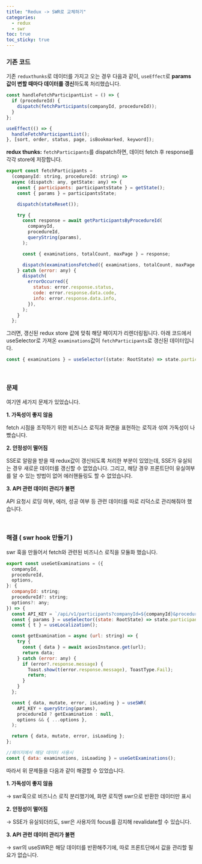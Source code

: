 ```yaml
---
title: "Redux -> SWR로 교체하기"
categories:
  - redux
  - swr
toc: true
toc_sticky: true
---
```


### 기존 코드

기존 `reduxthunks`로 데이터를 가지고 오는 경우 다음과 같이, `useEffect`로 **params값이 변할 때마다 데이터를 갱신**하도록 처리했습니다.

```jsx
const handleFetchParticipantList = () => {
  if (procedureId) {
    dispatch(fetchParticipants(companyId, procedureId));
  }
};

useEffect(() => {
  handleFetchParticipantList();
}, [sort, order, status, page, isBookmarked, keyword]);
```

**redux thunks:** `fetchParticipants`를 dispatch하면, 데이터 fetch 후 response를 각각 store에 저장합니다.

```jsx
export const fetchParticipants =
  (companyId: string, procedureId: string) =>
  async (dispatch: any, getState: any) => {
    const { participants: participantsState } = getState();
    const { params } = participantsState;

    dispatch(stateReset());

    try {
      const response = await getParticipantsByProcedureId(
        companyId,
        procedureId,
        queryString(params),
      );

      const { examinations, totalCount, maxPage } = response;

      dispatch(examinationsFetched({ examinations, totalCount, maxPage }));
    } catch (error: any) {
      dispatch(
        errorOccurred({
          status: error.response.status,
          code: error.response.data.code,
          info: error.response.data.info,
        }),
      );
    }
  };
```

그러면, 갱신된 redux store 값에 맞춰 해당 페이지가 리렌더링됩니다. 아래 코드에서 useSelector로 가져온 `examinations`값이 `fetchParticipants`로 갱신된 데이터입니다.

```jsx
const { examinations } = useSelector((state: RootState) => state.participants);
```

<br/>

### 문제

여기엔 세가지 문제가 있었습니다.

**1. 가독성이 좋지 않음**

fetch 시점을 조작하기 위한 비즈니스 로직과 화면을 표현하는 로직과 섞여 가독성이 나빴습니다.

**2. 안정성이 떨어짐**

SSE로 알람을 받을 때 redux값이 갱신되도록 처리한 부분이 있었는데, SSE가 유실되는 경우 새로운 데이터를 갱신할 수 없었습니다. 그리고, 해당 경우 프론트단이 유실여부를 알 수 있는 방법이 없어 에러핸들링도 할 수 없었습니다.

**3. API 관련 데이터 관리가 불편**

API 요청시 로딩 여부, 에러, 성공 여부 등 관련 데이터를 따로 리덕스로 관리해줘야 했습니다.

<br/>

### 해결 ( swr hook 만들기 )

swr 훅을 만들어서 fetch와 관련된 비즈니스 로직을 모듈화 했습니다.

```jsx
export const useGetExaminations = ({
  companyId,
  procedureId,
  options,
}: {
  companyId: string;
  procedureId?: string;
  options?: any;
}) => {
  const API_KEY = `/api/v1/participants?companyId=${companyId}&procedureId=${procedureId}`;
  const { params } = useSelector((state: RootState) => state.participants);
  const { t } = useLocalization();

  const getExamination = async (url: string) => {
    try {
      const { data } = await axiosInstance.get(url);
      return data;
    } catch (error: any) {
      if (error?.response.message) {
        Toast.show(t(error.response.message), ToastType.Fail);
        return;
      }
    }
  };

  const { data, mutate, error, isLoading } = useSWR(
    API_KEY + queryString(params),
    procedureId ? getExamination : null,
    options && { ...options },
  );

  return { data, mutate, error, isLoading };
};
```

```jsx
//페이지에서 해당 데이터 사용시
const { data: examinations, isLoading } = useGetExaminations();
```

따라서 위 문제들을 다음과 같이 해결할 수 있었습니다.

**1. 가독성이 좋지 않음**

-> swr훅으로 비즈니스 로직 분리했기에, 화면 로직엔 swr으로 반환한 데이터만 표시

**2. 안정성이 떨어짐**

-> SSE가 유실되더라도, swr은 사용자의 focus를 감지해 revalidate할 수 있습니다.

**3. API 관련 데이터 관리가 불편**

-> swr의 useSWR은 해당 데이터를 반환해주기에, 따로 프론트단에서 값을 관리할 필요가 없습니다.
